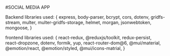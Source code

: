 #SOCIAL MEDIA APP

Backend libraries used: {
    express, 
    body-parser,
    bcrypt,
    cors,
    dotenv,
    gridfs-stream,
    multer,
    multer-gridfs-storage,
    helmet,
    morgan,
    jsonwebtoken,
    mongoose,
}

frontend libraries used: {
    react-redux,
    @reduxjs/toolkit,
    redux-persist,
    react-dropzone,
    dotenv,
    formik,
    yup,
    react-router-dom@6,
    @mui/material,
    @emotion/react,
    @emotion/styled,
    @mui/icons-matrial,
}
